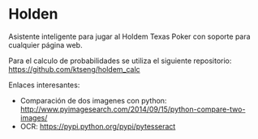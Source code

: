 # Holden
Asistente inteligente para jugar al Holdem Texas Poker con soporte para cualquier página web.

Para el calculo de probabilidades se utiliza el siguiente repositorio: https://github.com/ktseng/holdem_calc

Enlaces interesantes:
 - Comparación de dos imagenes con python: http://www.pyimagesearch.com/2014/09/15/python-compare-two-images/
 - OCR: https://pypi.python.org/pypi/pytesseract
